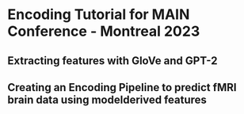 # Encoding Tutorial for MAIN Conference - Montreal 2023

## Extracting features with GloVe and GPT-2 

## Creating an Encoding Pipeline to predict fMRI brain data using modelderived features

